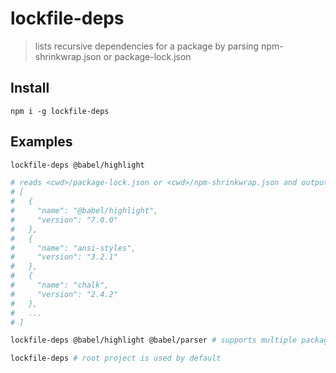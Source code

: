 # lockfile-deps
> lists recursive dependencies for a package by parsing npm-shrinkwrap.json or package-lock.json

## Install
```
npm i -g lockfile-deps
```

## Examples
```sh
lockfile-deps @babel/highlight

# reads <cwd>/package-lock.json or <cwd>/npm-shrinkwrap.json and outputs:
# [
#   {
#     "name": "@babel/highlight",
#     "version": "7.0.0"
#   },
#   {
#     "name": "ansi-styles",
#     "version": "3.2.1"
#   },
#   {
#     "name": "chalk",
#     "version": "2.4.2"
#   },
#   ...
# ]
```

```sh
lockfile-deps @babel/highlight @babel/parser # supports multiple packages

```

```sh
lockfile-deps # root project is used by default
```
